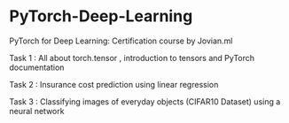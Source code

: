 # PyTorch-Deep-Learning
PyTorch for Deep Learning: Certification course by Jovian.ml

Task 1 : All about torch.tensor , introduction to tensors and PyTorch documentation

Task 2 : Insurance cost prediction using linear regression

Task 3 : Classifying images of everyday objects (CIFAR10 Dataset) using a neural network
